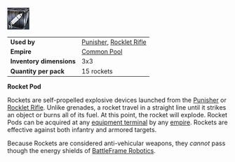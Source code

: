 ![](../images/Rocketpod.jpg "rocketpod.jpg")

|                          |                                                                          |
| ------------------------ | ------------------------------------------------------------------------ |
| **Used by**              | [Punisher](../weapons/Punisher.md), [Rocklet Rifle](../weapons/Rocklet_Rifle.md) |
| **Empire**               | [Common Pool](../terminology/Common_Pool.md)                             |
| **Inventory dimensions** | 3x3                                                                      |
| **Quantity per pack**    | 15 rockets                                                               |

**Rocket Pod**

Rockets are self-propelled explosive devices launched from the
[Punisher](../weapons/Punisher.md) or [Rocklet Rifle](../weapons/Rocklet_Rifle.md).
Unlike grenades, a rocket travel in a straight line until it strikes an object
or burns all of its fuel. At this point, the rocket will explode. Rocket Pods
can be acquired at any [equipment terminal](../items/Equipment_Terminal.md) by
any [empire](../terminology/Empire.md). Rockets are effective against both
infantry and armored targets.

Because Rockets are considered anti-vehicular weapons, they _cannot_ pass though
the energy shields of
[BattleFrame Robotics](../vehicles/BattleFrame_Robotics.md).



